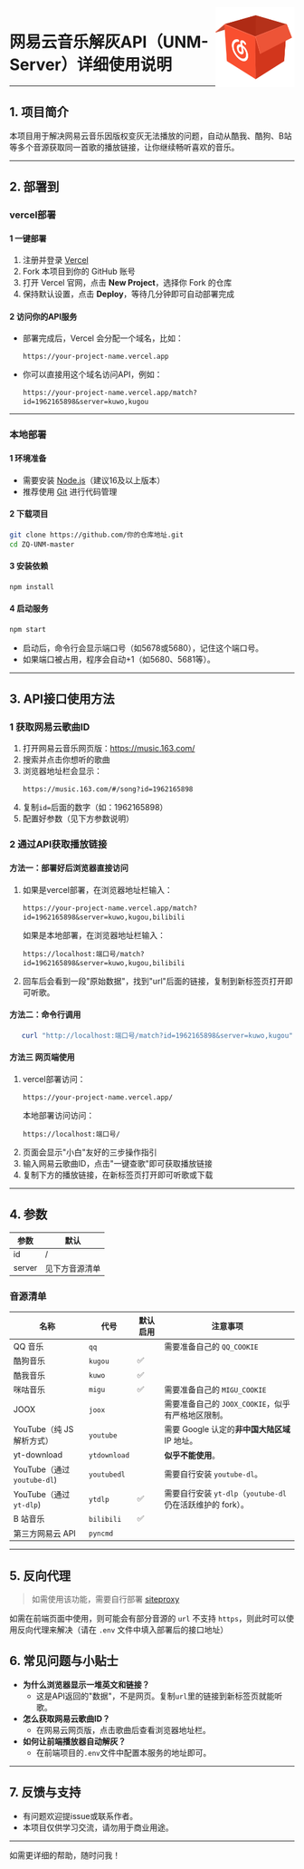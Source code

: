 <!-- Thanks to https://zhconvert.org's Chinese (China) converter ! -->

<img src="./public/favicon.png" alt="logo" width="140" height="140" align="right">

# 网易云音乐解灰API（UNM-Server）详细使用说明

---

## 1. 项目简介

本项目用于解决网易云音乐因版权变灰无法播放的问题，自动从酷我、酷狗、B站等多个音源获取同一首歌的播放链接，让你继续畅听喜欢的音乐。

---

## 2. 部署到 

### vercel部署
#### 1 一键部署

1. 注册并登录 [Vercel](https://vercel.com/)
2. Fork 本项目到你的 GitHub 账号
3. 打开 Vercel 官网，点击 **New Project**，选择你 Fork 的仓库
4. 保持默认设置，点击 **Deploy**，等待几分钟即可自动部署完成
#### 2 访问你的API服务

- 部署完成后，Vercel 会分配一个域名，比如：
  ```
  https://your-project-name.vercel.app
  ```
- 你可以直接用这个域名访问API，例如：
  ```
  https://your-project-name.vercel.app/match?id=1962165898&server=kuwo,kugou
---

### 本地部署

#### 1 环境准备
- 需要安装 [Node.js](https://nodejs.org/)（建议16及以上版本）
- 推荐使用 [Git](https://git-scm.com/) 进行代码管理

#### 2 下载项目

```bash
git clone https://github.com/你的仓库地址.git
cd ZQ-UNM-master
```

#### 3 安装依赖

```bash
npm install
```

#### 4 启动服务

```bash
npm start
```

- 启动后，命令行会显示端口号（如5678或5680），记住这个端口号。
- 如果端口被占用，程序会自动+1（如5680、5681等）。

---

## 3. API接口使用方法

### 1 获取网易云歌曲ID
1. 打开网易云音乐网页版：https://music.163.com/
2. 搜索并点击你想听的歌曲
3. 浏览器地址栏会显示：
   ```
   https://music.163.com/#/song?id=1962165898
   ```
4. 复制`id=`后面的数字（如：1962165898）
5. 配置好参数（见下方参数说明）

### 2 通过API获取播放链接

#### 方法一：部署好后浏览器直接访问

1. 如果是vercel部署，在浏览器地址栏输入：
   ```
   https://your-project-name.vercel.app/match?id=1962165898&server=kuwo,kugou,bilibili
   ```
   如果是本地部署，在浏览器地址栏输入：
   ```
   https://localhost:端口号/match?id=1962165898&server=kuwo,kugou,bilibili
   ```
   
2. 回车后会看到一段"原始数据"，找到"url"后面的链接，复制到新标签页打开即可听歌。

#### 方法二：命令行调用

```powershell
   curl "http://localhost:端口号/match?id=1962165898&server=kuwo,kugou"
```

#### 方法三 网页端使用

1. vercel部署访问：
   ```
   https://your-project-name.vercel.app/
   ```
   本地部署访问访问：
   ```
   https://localhost:端口号/
   ```
3. 页面会显示"小白"友好的三步操作指引
4. 输入网易云歌曲ID，点击"一键查歌"即可获取播放链接
5. 复制下方的播放链接，在新标签页打开即可听歌或下载

---

## 4. 参数

| 参数   | 默认           |
| ------ | -------------- |
| id     | /              |
| server | 见下方音源清单 |

### 音源清单

| 名称                        | 代号         | 默认启用 | 注意事项                                                    |
| --------------------------- | ------------ | -------- | ----------------------------------------------------------- |
| QQ 音乐                     | `qq`         |          | 需要准备自己的 `QQ_COOKIE`                                  |
| 酷狗音乐                    | `kugou`      | ✅       |                                                             |
| 酷我音乐                    | `kuwo`       | ✅       |                                                             |
| 咪咕音乐                    | `migu`       | ✅       | 需要准备自己的 `MIGU_COOKIE`                                |
| JOOX                        | `joox`       |          | 需要准备自己的 `JOOX_COOKIE`，似乎有严格地区限制。          |
| YouTube（纯 JS 解析方式）   | `youtube`    |          | 需要 Google 认定的**非中国大陆区域** IP 地址。              |
| yt-download                 | `ytdownload` |          | **似乎不能使用**。                                          |
| YouTube（通过 `youtube-dl`) | `youtubedl`  |          | 需要自行安装 `youtube-dl`。                                 |
| YouTube（通过 `yt-dlp`)     | `ytdlp`      | ✅       | 需要自行安装 `yt-dlp`（`youtube-dl` 仍在活跃维护的 fork）。 |
| B 站音乐                    | `bilibili`   | ✅       |                                                             |
| 第三方网易云 API            | `pyncmd`     |          |                                                             |


---
## 5. 反向代理

> 如需使用该功能，需要自行部署 [siteproxy](https://github.com/netptop/siteproxy)

如需在前端页面中使用，则可能会有部分音源的 `url` 不支持 `https`，则此时可以使用反向代理来解决（请在 `.env` 文件中填入部署后的接口地址）


## 6. 常见问题与小贴士

- **为什么浏览器显示一堆英文和链接？**
  - 这是API返回的"数据"，不是网页。复制`url`里的链接到新标签页就能听歌。
- **怎么获取网易云歌曲ID？**
  - 在网易云网页版，点击歌曲后查看浏览器地址栏。
- **如何让前端播放器自动解灰？**
  - 在前端项目的`.env`文件中配置本服务的地址即可。
---

## 7. 反馈与支持

- 有问题欢迎提issue或联系作者。
- 本项目仅供学习交流，请勿用于商业用途。

---

如需更详细的帮助，随时问我！


